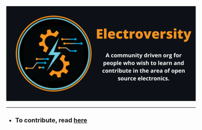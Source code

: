 <div align=center>
<img src="https://github.com/Electroversity/.github/blob/main/electroversity.png"/>
</div>

<hr>

<!-- - ### To talk join [![Gitter](https://badges.gitter.im/Electroversity-org/community.svg)](https://gitter.im/Electroversity-org/community?utm_source=badge&utm_medium=badge&utm_campaign=pr-badge) -->

- ### To contribute, read [here](https://github.com/Electroversity/Electroverse/blob/main/CONTRIBUTING.md)
